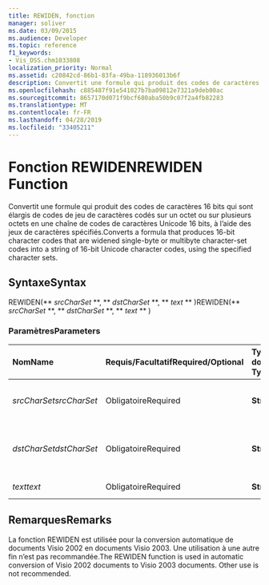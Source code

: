 ```yaml
---
title: REWIDEN, fonction
manager: soliver
ms.date: 03/09/2015
ms.audience: Developer
ms.topic: reference
f1_keywords:
- Vis_DSS.chm1033808
localization_priority: Normal
ms.assetid: c20842cd-86b1-83fa-49ba-118936013b6f
description: Convertit une formule qui produit des codes de caractères 16 bits qui sont élargis de codes de jeu de caractères codés sur un octet ou sur plusieurs octets en une chaîne de codes de caractères Unicode 16 bits, à l’aide des jeux de caractères spécifiés.
ms.openlocfilehash: c885487f91e541027b7ba09812e7321a9deb00ac
ms.sourcegitcommit: 8657170d071f9bcf680aba50b9c07f2a4fb82283
ms.translationtype: MT
ms.contentlocale: fr-FR
ms.lasthandoff: 04/28/2019
ms.locfileid: "33405211"
---
```

# <a name="rewiden-function"></a><span data-ttu-id="448e8-103">Fonction REWIDEN</span><span class="sxs-lookup"><span data-stu-id="448e8-103">REWIDEN Function</span></span>

<span data-ttu-id="448e8-104">Convertit une formule qui produit des codes de caractères 16 bits qui sont élargis de codes de jeu de caractères codés sur un octet ou sur plusieurs octets en une chaîne de codes de caractères Unicode 16 bits, à l’aide des jeux de caractères spécifiés.</span><span class="sxs-lookup"><span data-stu-id="448e8-104">Converts a formula that produces 16-bit character codes that are widened single-byte or multibyte character-set codes into a string of 16-bit Unicode character codes, using the specified character sets.</span></span> 
  
## <a name="syntax"></a><span data-ttu-id="448e8-105">Syntaxe</span><span class="sxs-lookup"><span data-stu-id="448e8-105">Syntax</span></span>

<span data-ttu-id="448e8-106">REWIDEN(\*\* *srcCharSet* \*\*, \*\* *dstCharSet* \*\*, \*\* *text* \*\* )</span><span class="sxs-lookup"><span data-stu-id="448e8-106">REWIDEN(\*\* *srcCharSet* \*\*, \*\* *dstCharSet* \*\*, \*\* *text* \*\* )</span></span> 
  
### <a name="parameters"></a><span data-ttu-id="448e8-107">Paramètres</span><span class="sxs-lookup"><span data-stu-id="448e8-107">Parameters</span></span>

|<span data-ttu-id="448e8-108">**Nom**</span><span class="sxs-lookup"><span data-stu-id="448e8-108">**Name**</span></span>|<span data-ttu-id="448e8-109">**Requis/Facultatif**</span><span class="sxs-lookup"><span data-stu-id="448e8-109">**Required/Optional**</span></span>|<span data-ttu-id="448e8-110">**Type de données**</span><span class="sxs-lookup"><span data-stu-id="448e8-110">**Data Type**</span></span>|<span data-ttu-id="448e8-111">**Description**</span><span class="sxs-lookup"><span data-stu-id="448e8-111">**Description**</span></span>|
|:-----|:-----|:-----|:-----|
| <span data-ttu-id="448e8-112">_srcCharSet_</span><span class="sxs-lookup"><span data-stu-id="448e8-112">_srcCharSet_</span></span> <br/> |<span data-ttu-id="448e8-113">Obligatoire</span><span class="sxs-lookup"><span data-stu-id="448e8-113">Required</span></span>  <br/> |<span data-ttu-id="448e8-114">**String**</span><span class="sxs-lookup"><span data-stu-id="448e8-114">**String**</span></span> <br/> |<span data-ttu-id="448e8-115">Jeu de caractères du document source</span><span class="sxs-lookup"><span data-stu-id="448e8-115">The character set in the source document.</span></span>  <br/> |
| <span data-ttu-id="448e8-116">_dstCharSet_</span><span class="sxs-lookup"><span data-stu-id="448e8-116">_dstCharSet_</span></span> <br/> |<span data-ttu-id="448e8-117">Obligatoire</span><span class="sxs-lookup"><span data-stu-id="448e8-117">Required</span></span>  <br/> |<span data-ttu-id="448e8-118">**String**</span><span class="sxs-lookup"><span data-stu-id="448e8-118">**String**</span></span> <br/> | <span data-ttu-id="448e8-119">Jeu de caractères du document de destination</span><span class="sxs-lookup"><span data-stu-id="448e8-119">The character set in the destination document.</span></span>  <br/> |
| <span data-ttu-id="448e8-120">_text_</span><span class="sxs-lookup"><span data-stu-id="448e8-120">_text_</span></span> <br/> |<span data-ttu-id="448e8-121">Obligatoire</span><span class="sxs-lookup"><span data-stu-id="448e8-121">Required</span></span>  <br/> |<span data-ttu-id="448e8-122">**String**</span><span class="sxs-lookup"><span data-stu-id="448e8-122">**String**</span></span> <br/> |<span data-ttu-id="448e8-123">Texte à convertir</span><span class="sxs-lookup"><span data-stu-id="448e8-123">The text to convert.</span></span>  <br/> |
   
## <a name="remarks"></a><span data-ttu-id="448e8-124">Remarques</span><span class="sxs-lookup"><span data-stu-id="448e8-124">Remarks</span></span>

<span data-ttu-id="448e8-p101">La fonction REWIDEN est utilisée pour la conversion automatique de documents Visio 2002 en documents Visio 2003. Une utilisation à une autre fin n’est pas recommandée.</span><span class="sxs-lookup"><span data-stu-id="448e8-p101">The REWIDEN function is used in automatic conversion of Visio 2002 documents to Visio 2003 documents. Other use is not recommended.</span></span>
  

